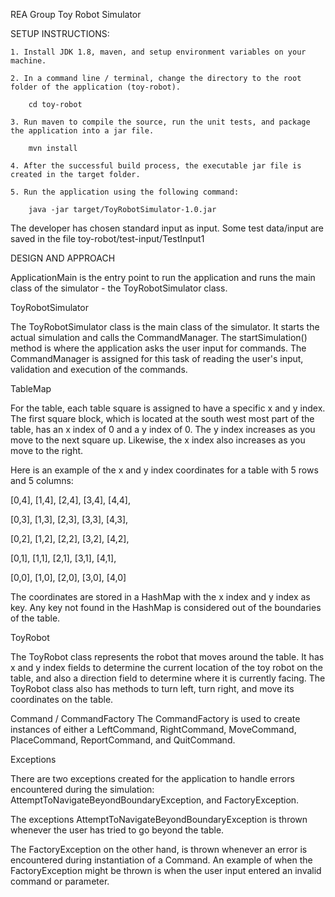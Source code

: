 REA Group Toy Robot Simulator

SETUP INSTRUCTIONS:

    1. Install JDK 1.8, maven, and setup environment variables on your machine.

    2. In a command line / terminal, change the directory to the root folder of the application (toy-robot).

        cd toy-robot

    3. Run maven to compile the source, run the unit tests, and package the application into a jar file.

        mvn install

    4. After the successful build process, the executable jar file is created in the target folder.

    5. Run the application using the following command:

        java -jar target/ToyRobotSimulator-1.0.jar


The developer has chosen standard input as input. Some test data/input are saved in the file toy-robot/test-input/TestInput1





DESIGN AND APPROACH

ApplicationMain is the entry point to run the application and runs the main class of the simulator - the ToyRobotSimulator class.

ToyRobotSimulator

The ToyRobotSimulator class is the main class of the simulator. It starts the actual simulation and calls the CommandManager. The startSimulation() method is where the application asks the user input for commands. The CommandManager is assigned for this task of reading the user's input, validation and execution of the commands.

TableMap

For the table, each table square is assigned to have a specific x and y index. The first square block, which is located at the south west most part of the table, has an x index of 0 and a y index of 0. The y index increases as you move to the next square up. Likewise, the x index also increases as you move to the right.

Here is an example of the x and y index coordinates for a table with 5 rows and 5 columns:

[0,4], [1,4], [2,4], [3,4], [4,4],

[0,3], [1,3], [2,3], [3,3], [4,3],

[0,2], [1,2], [2,2], [3,2], [4,2],

[0,1], [1,1], [2,1], [3,1], [4,1],

[0,0], [1,0], [2,0], [3,0], [4,0]

The coordinates are stored in a HashMap with the x index and y index as key. Any key not found in the HashMap is considered out of the boundaries of the table.

ToyRobot

The ToyRobot class represents the robot that moves around the table. It has x and y index fields to determine the current location of the toy robot on the table, and also a direction field to determine where it is currently facing. The ToyRobot class also has methods to turn left, turn right, and move its coordinates on the table.

Command / CommandFactory
The CommandFactory is used to create instances of either a LeftCommand, RightCommand, MoveCommand, PlaceCommand, ReportCommand, and QuitCommand.

Exceptions

There are two exceptions created for the application to handle errors encountered during the simulation: AttemptToNavigateBeyondBoundaryException, and FactoryException.

The exceptions AttemptToNavigateBeyondBoundaryException is thrown whenever the user has tried to go beyond the table.

The FactoryException on the other hand, is thrown whenever an error is encountered during instantiation of a Command. An example of when the FactoryException might be thrown is when the user input entered an invalid command or parameter.


